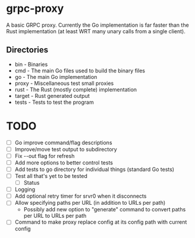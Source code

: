# grpc-proxy
A basic GRPC proxy.
Currently the Go implementation is far faster than the Rust implementation (at least WRT many unary calls from a single client).

## Directories
- bin - Binaries
- cmd - The main Go files used to build the binary files
- go - The main Go implementation
- proxy - Miscellaneous test small proxies
- rust - The Rust (mostly complete) implementation
- target - Rust generated output
- tests - Tests to test the program

# TODO
- [ ] Go improve command/flag descriptions
- [ ] Improve/move test output to subdirectory
- [ ] Fix --out flag for refresh
- [ ] Add more options to better control tests
- [ ] Add tests to go directory for individual things (standard Go tests)
- [ ] Test all that's yet to be tested
    - [ ] Status
- [ ] Logging
- [ ] Add optional retry timer for srvr0 when it disconnects
- [ ] Allow specifying paths per URL (in addition to URLs per path)
    - Possibly add new option to "generate" command to convert paths per URL to URLs per path
- [ ] Command to make proxy replace config at its config path with current config
